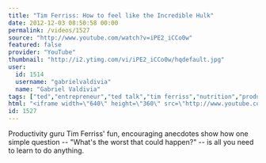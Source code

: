 ```yaml
---
title: "Tim Ferriss: How to feel like the Incredible Hulk"
date: 2012-12-03 08:50:58 00:00
permalink: /videos/1527
source: "http://www.youtube.com/watch?v=iPE2_iCCo0w"
featured: false
provider: "YouTube"
thumbnail: "http://i2.ytimg.com/vi/iPE2_iCCo0w/hqdefault.jpg"
user:
  id: 1514
  username: "gabrielvaldivia"
  name: "Gabriel Valdivia"
tags: ["ted","entrepreneur","ted talk","tim ferriss","nutrition","productivity"]
html: "<iframe width=\"640\" height=\"360\" src=\"http://www.youtube.com/embed/iPE2_iCCo0w?wmode=transparent&fs=1&feature=oembed\" frameborder=\"0\" allowfullscreen></iframe>"
id: 1527
---
```


Productivity guru Tim Ferriss' fun, encouraging anecdotes show how one simple question -- "What's the worst that could happen?" -- is all you need to learn to do anything.